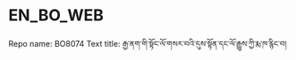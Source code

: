 # EN_BO_WEB
Repo name: BO8074
Text title: རྒྱ་ནག་གི་སྟོང་ལོ་གསར་བའི་དུས་སྟོན་དང་ལོ་རྒྱུས་ཀྱི་རྨ་ཁ་རྙིང་བ།